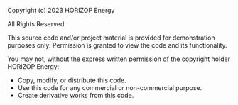 Copyright (c) 2023 HORIZOP Energy

All Rights Reserved.

This source code and/or project material is provided for demonstration purposes only.
Permission is granted to view the code and its functionality.

You may not, without the express written permission of the copyright holder HORIZOP Energy:
- Copy, modify, or distribute this code.
- Use this code for any commercial or non-commercial purpose.
- Create derivative works from this code.
